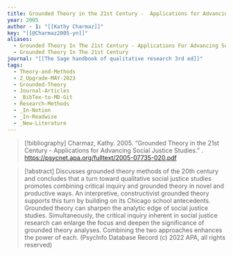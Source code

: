 ```yaml
---
title: Grounded Theory in the 21st Century -  Applications for Advancing Social Justice Studies
year: 2005
author - 1: "[[Kathy Charmaz]]"
key: "[[@Charmaz2005-yn]]"
aliases:
  - Grounded Theory In The 21st Century - Applications For Advancing Social Justice Studies
  - Grounded Theory In The 21st Century
journal: "[[The Sage handbook of qualitative research 3rd ed]]"
tags:
  - Theory-and-Methods
  - 2_Upgrade-MAY-2023
  - Grounded-Theory
  - Journal-Articles
  - _BibTex-to-MD-Git
  - Research-Methods
  - _In-Notion
  - _In-Readwise
  - _New-Literature
---
```


> [!bibliography]
> Charmaz, Kathy. 2005. “Grounded Theory in the 21st Century -  Applications for Advancing Social Justice Studies.” . https://psycnet.apa.org/fulltext/2005-07735-020.pdf

> [!abstract]
> Discusses grounded theory methods of the 20th century and concludes that a turn toward qualitative social justice studies promotes combining critical inquiry and grounded theory in novel and productive ways. An interpretive, constructivist grounded theory supports this turn by building on its Chicago school antecedents. Grounded theory can sharpen the analytic edge of social justice studies. Simultaneously, the critical inquiry inherent in social justice research can enlarge the focus and deepen the significance of grounded theory analyses. Combining the two approaches enhances the power of each. (PsycInfo Database Record (c) 2022 APA, all rights reserved)